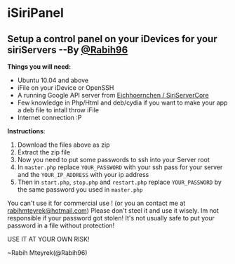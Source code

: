 iSiriPanel
==========

Setup a control panel on your iDevices for your siriServers --By <a href="www.twitter.com/rabih96">@Rabih96</a>
------------------------------------------------------------------------------------------------------------------------
**Things you will need:**
* Ubuntu 10.04 and above
* iFile on your iDevice or OpenSSH
* A running Google API server from <a href="https://github.com/Eichhoernchen/SiriServerCore">Eichhoernchen / SiriServerCore</a>
* Few knowledge in Php/Html and deb/cydia if you want to make your app a deb file to intall throw iFile
* Internet connection :P

**Instructions**:

1. Download the files above as zip
2. Extract the zip file
3. Now you need to put some passwords to ssh into your Server root
4. In `master.php` replace `YOUR_PASSWORD` with your ssh pass for your server and the `YOUR_IP_ADDRESS` with your ip address
5. Then in `start.php`, `stop.php` and `restart.php` replace `YOUR_PASSWORD` by the same password you used in `master.php`</li>

You can't use it for commercial use ! (or you an contact me at rabihmteyrek@hotmail.com)
Please don't steel it and use it wisely.
Im not responsible if your password got stolen! It's not usually safe to put your password in a file without protection!

USE IT AT YOUR OWN RISK!

~Rabih Mteyrek(@Rabih96)

